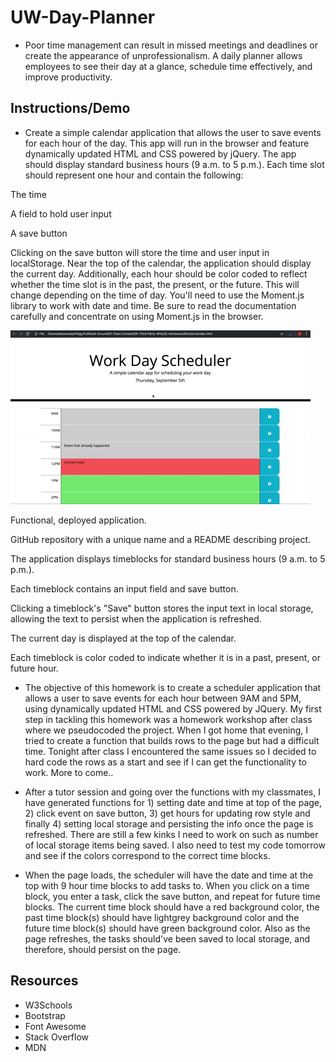 # UW-Day-Planner

- Poor time management can result in missed meetings and deadlines or create the appearance of unprofessionalism. A daily planner allows employees to see their day at a glance, schedule time effectively, and improve productivity.

## Instructions/Demo

- Create a simple calendar application that allows the user to save events for each hour of the day. This app will run in the browser and feature dynamically updated HTML and CSS powered by jQuery.
The app should display standard business hours (9 a.m. to 5 p.m.). Each time slot should represent one hour and contain the following:

The time

A field to hold user input

A save button

Clicking on the save button will store the time and user input in localStorage.
Near the top of the calendar, the application should display the current day. Additionally, each hour should be color coded to reflect whether the time slot is in the past, the present, or the future. This will change depending on the time of day.
You'll need to use the Moment.js library to work with date and time. Be sure to read the documentation carefully and concentrate on using Moment.js in the browser.

![demo](demo/05-Third-Party-APIs_02-Homework_Assets_05-Third-Party-APIs-homework-demo.gif)

Functional, deployed application.

GitHub repository with a unique name and a README describing project.

The application displays timeblocks for standard business hours (9 a.m. to 5 p.m.).

Each timeblock contains an input field and save button.

Clicking a timeblock's "Save" button stores the input text in local storage, allowing the text to persist when the application is refreshed.

The current day is displayed at the top of the calendar.

Each timeblock is color coded to indicate whether it is in a past, present, or future hour.


- The objective of this homework is to create a scheduler application that allows a user to save events for each hour between 9AM and 5PM, using dynamically updated HTML and CSS powered by JQuery. My first step in tackling this homework was a homework workshop after class where we pseudocoded the project. When I got home that evening, I tried to create a function that builds rows to the page but had a difficult time. Tonight after class I encountered the same issues so I decided to hard code the rows as a start and see if I can get the functionality to work. More to come..

- After a tutor session and going over the functions with my classmates, I have generated functions for 1) setting date and time at top of the page, 2) click event on save button, 3) get hours for updating row style and finally 4) setting local storage and persisting the info once the page is refreshed. There are still a few kinks I need to work on such as number of local storage items being saved. I also need to test my code tomorrow and see if the colors correspond to the correct time blocks.

- When the page loads, the scheduler will have the date and time at the top with 9 hour time blocks to add tasks to. When you click on a time block, you enter a task, click the save button, and repeat for future time blocks. The current time block should have a red background color, the past time block(s) should have lightgrey background color and the future time block(s) should have green background color. Also as the page refreshes, the tasks should've been saved to local storage, and therefore, should persist on the page.

## Resources

- W3Schools 
- Bootstrap 
- Font Awesome
- Stack Overflow
- MDN
